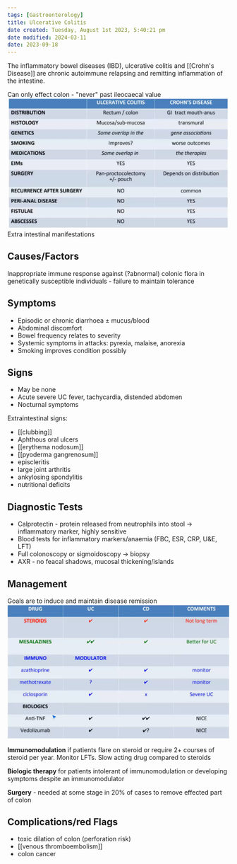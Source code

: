 ```yaml
---
tags: [Gastroenterology]
title: Ulcerative Colitis
date created: Tuesday, August 1st 2023, 5:40:21 pm
date modified: 2024-03-11
date: 2023-09-18
---
```


The inflammatory bowel diseases (IBD), ulcerative colitis and [[Crohn's Disease]] are chronic autoimmune relapsing and remitting inflammation of the intestine.

Can only effect colon - "never" past ileocaecal value
![|650](z_attachments/650-1.png)
Extra intestinal manifestations

## Causes/Factors

Inappropriate immune response against (?abnormal) colonic flora in genetically susceptible individuals - failure to maintain tolerance

## Symptoms

- Episodic or chronic diarrhoea $\pm$ mucus/blood
- Abdominal discomfort
- Bowel frequency relates to severity
- Systemic symptoms in attacks: pyrexia, malaise, anorexia
- Smoking improves condition possibly

## Signs

- May be none
- Acute severe UC fever, tachycardia, distended abdomen
- Nocturnal symptoms

Extraintestinal signs:

- [[clubbing]]
- Aphthous oral ulcers
- [[erythema nodosum]]
- [[pyoderma gangrenosum]]
- episcleritis
- large joint arthritis
- ankylosing spondylitis
- nutritional deficits

## Diagnostic Tests

- Calprotectin - protein released from neutrophils into stool -> inflammatory marker, highly sensitive
- Blood tests for inflammatory markers/anaemia (FBC, ESR, CRP, U&E, LFT)
- Full colonoscopy or sigmoidoscopy -> biopsy
- AXR - no feacal shadows, mucosal thickening/islands

## Management

Goals are to induce and maintain disease remission
![|650](z_attachments/650.png)

**Immunomodulation** if patients flare on steroid or require 2+ courses of steroid per year. Monitor LFTs. Slow acting drug compared to steroids

**Biologic therapy** for patients intolerant of immunomodulation or developing symptoms despite an immunomodulator

**Surgery** - needed at some stage in 20% of cases to remove effected part of colon

## Complications/red Flags

- toxic dilation of colon (perforation risk)
- [[venous thromboembolism]]
- colon cancer
